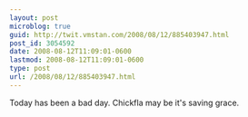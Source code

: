```yaml
---
layout: post
microblog: true
guid: http://twit.vmstan.com/2008/08/12/885403947.html
post_id: 3054592
date: 2008-08-12T11:09:01-0600
lastmod: 2008-08-12T11:09:01-0600
type: post
url: /2008/08/12/885403947.html
---
```

Today has been a bad day. Chickfla may be it's saving grace.
